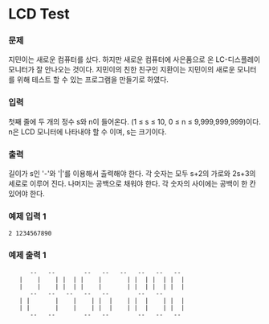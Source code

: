 # LCD Test
### 문제 

지민이는 새로운 컴퓨터를 샀다. 하지만 새로운 컴퓨터에 사은품으로 온 LC-디스플레이 모니터가 잘 안나오는 것이다. 지민이의 친한 친구인 지환이는 지민이의 새로운 모니터를 위해 테스트 할 수 있는 프로그램을 만들기로 하였다.

### 입력

첫째 줄에 두 개의 정수 s와 n이 들어온다. (1 ≤ s ≤ 10, 0 ≤ n ≤ 9,999,999,999)이다. n은 LCD 모니터에 나타내야 할 수 이며, s는 크기이다.

### 출력

길이가 s인 '-'와 '|'를 이용해서 출력해야 한다. 각 숫자는 모두 s+2의 가로와 2s+3의 세로로 이루어 진다. 나머지는 공백으로 채워야 한다. 각 숫자의 사이에는 공백이 한 칸 있어야 한다.

### 예제 입력 1

~~~
2 1234567890
~~~

### 예제 출력 1

~~~
      --   --        --   --   --   --   --   --  
   |    |    | |  | |    |       | |  | |  | |  | 
   |    |    | |  | |    |       | |  | |  | |  | 
      --   --   --   --   --        --   --       
   | |       |    |    | |  |    | |  |    | |  | 
   | |       |    |    | |  |    | |  |    | |  | 
      --   --        --   --        --   --   --  
~~~
